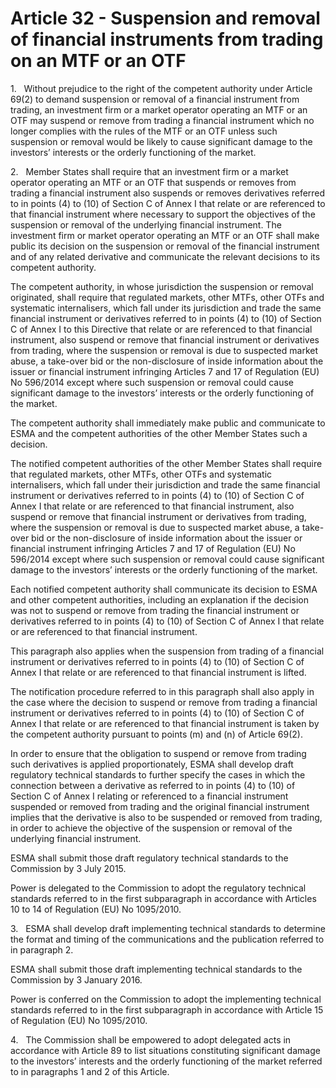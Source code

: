 # Article 32 - Suspension and removal of financial instruments from trading on an MTF or an OTF


1.   Without prejudice to the right of the competent authority under Article 69(2) to demand suspension or removal of a financial instrument from trading, an investment firm or a market operator operating an MTF or an OTF may suspend or remove from trading a financial instrument which no longer complies with the rules of the MTF or an OTF unless such suspension or removal would be likely to cause significant damage to the investors’ interests or the orderly functioning of the market.

2.   Member States shall require that an investment firm or a market operator operating an MTF or an OTF that suspends or removes from trading a financial instrument also suspends or removes derivatives referred to in points (4) to (10) of Section C of Annex I that relate or are referenced to that financial instrument where necessary to support the objectives of the suspension or removal of the underlying financial instrument. The investment firm or market operator operating an MTF or an OTF shall make public its decision on the suspension or removal of the financial instrument and of any related derivative and communicate the relevant decisions to its competent authority.

The competent authority, in whose jurisdiction the suspension or removal originated, shall require that regulated markets, other MTFs, other OTFs and systematic internalisers, which fall under its jurisdiction and trade the same financial instrument or derivatives referred to in points (4) to (10) of Section C of Annex I to this Directive that relate or are referenced to that financial instrument, also suspend or remove that financial instrument or derivatives from trading, where the suspension or removal is due to suspected market abuse, a take-over bid or the non-disclosure of inside information about the issuer or financial instrument infringing Articles 7 and 17 of Regulation (EU) No 596/2014 except where such suspension or removal could cause significant damage to the investors’ interests or the orderly functioning of the market.

The competent authority shall immediately make public and communicate to ESMA and the competent authorities of the other Member States such a decision.

The notified competent authorities of the other Member States shall require that regulated markets, other MTFs, other OTFs and systematic internalisers, which fall under their jurisdiction and trade the same financial instrument or derivatives referred to in points (4) to (10) of Section C of Annex I that relate or are referenced to that financial instrument, also suspend or remove that financial instrument or derivatives from trading, where the suspension or removal is due to suspected market abuse, a take-over bid or the non-disclosure of inside information about the issuer or financial instrument infringing Articles 7 and 17 of Regulation (EU) No 596/2014 except where such suspension or removal could cause significant damage to the investors’ interests or the orderly functioning of the market.

Each notified competent authority shall communicate its decision to ESMA and other competent authorities, including an explanation if the decision was not to suspend or remove from trading the financial instrument or derivatives referred to in points (4) to (10) of Section C of Annex I that relate or are referenced to that financial instrument.

This paragraph also applies when the suspension from trading of a financial instrument or derivatives referred to in points (4) to (10) of Section C of Annex I that relate or are referenced to that financial instrument is lifted.

The notification procedure referred to in this paragraph shall also apply in the case where the decision to suspend or remove from trading a financial instrument or derivatives referred to in points (4) to (10) of Section C of Annex I that relate or are referenced to that financial instrument is taken by the competent authority pursuant to points (m) and (n) of Article 69(2).

In order to ensure that the obligation to suspend or remove from trading such derivatives is applied proportionately, ESMA shall develop draft regulatory technical standards to further specify the cases in which the connection between a derivative as referred to in points (4) to (10) of Section C of Annex I relating or referenced to a financial instrument suspended or removed from trading and the original financial instrument implies that the derivative is also to be suspended or removed from trading, in order to achieve the objective of the suspension or removal of the underlying financial instrument.

ESMA shall submit those draft regulatory technical standards to the Commission by 3 July 2015.

Power is delegated to the Commission to adopt the regulatory technical standards referred to in the first subparagraph in accordance with Articles 10 to 14 of Regulation (EU) No 1095/2010.

3.   ESMA shall develop draft implementing technical standards to determine the format and timing of the communications and the publication referred to in paragraph 2.

ESMA shall submit those draft implementing technical standards to the Commission by 3 January 2016.

Power is conferred on the Commission to adopt the implementing technical standards referred to in the first subparagraph in accordance with Article 15 of Regulation (EU) No 1095/2010.

4.   The Commission shall be empowered to adopt delegated acts in accordance with Article 89 to list situations constituting significant damage to the investors’ interests and the orderly functioning of the market referred to in paragraphs 1 and 2 of this Article.
